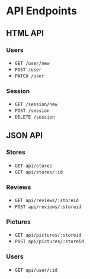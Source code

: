 # API Endpoints

## HTML API

### Users

- `GET /user/new`
- `POST /user`
- `PATCH /user`

### Session

- `GET /session/new`
- `POST /session`
- `DELETE /session`

## JSON API

### Stores
- `GET api/stores`
- `GET api/stores/:id`

### Reviews
- `GET api/reviews/:storeid`
- `POST api/reviews/:storeid`

### Pictures
- `GET api/pictures/:storeid`
- `POST api/pictures/:storeid`

### Users
- `GET api/user/:id`
